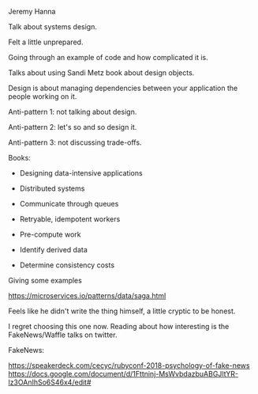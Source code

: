 Jeremy Hanna

Talk about systems design.

Felt a little unprepared.

Going through an example of code and how complicated it is.

Talks about using Sandi Metz book about design objects.

Design is about managing dependencies between your application the people working on it.

Anti-pattern 1: not talking about design.

Anti-pattern 2: let's so and so design it.

Anti-pattern 3: not discussing trade-offs.

Books:
  - Designing data-intensive applications
  - Distributed systems


  - Communicate through queues
  - Retryable, idempotent workers
  - Pre-compute work
  - Identify derived data
  - Determine consistency costs


Giving some examples

https://microservices.io/patterns/data/saga.html

Feels like he didn't write the thing himself, a little cryptic to be honest.

I regret choosing this one now. Reading about how interesting is the FakeNews/Waffle talks on twitter.

FakeNews:

https://speakerdeck.com/cecyc/rubyconf-2018-psychology-of-fake-news
https://docs.google.com/document/d/1Fttninj-MsWvbdazbuABGJltYR-lz3OAnIhSo6S46x4/edit#

